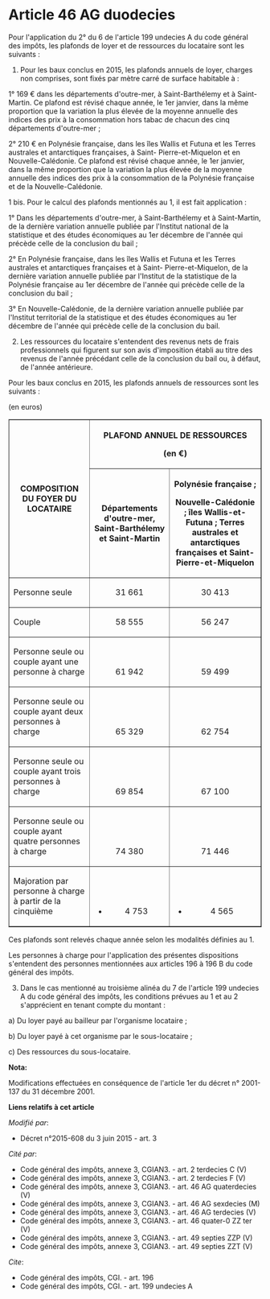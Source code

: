 # Article 46 AG duodecies

Pour l'application du 2° du 6 de l'article 199 undecies A du code général des impôts, les plafonds de loyer et de ressources
du locataire sont les suivants : 

1. Pour les baux conclus en 2015, les plafonds annuels de loyer, charges non comprises, sont fixés par mètre carré de surface
habitable à : 

1° 169 € dans les départements d'outre-mer, à Saint-Barthélemy et à Saint-Martin. Ce plafond est révisé chaque année, le 1er
janvier, dans la même proportion que la variation la plus élevée de la moyenne annuelle des indices des prix à la
consommation hors tabac de chacun des cinq départements d'outre-mer ; 

2° 210 € en Polynésie française, dans les îles Wallis et Futuna et les Terres australes et antarctiques françaises, à Saint-
Pierre-et-Miquelon et en Nouvelle-Calédonie. Ce plafond est révisé chaque année, le 1er janvier, dans la même proportion que
la variation la plus élevée de la moyenne annuelle des indices des prix à la consommation de la Polynésie française et de la
Nouvelle-Calédonie. 

1 bis. Pour le calcul des plafonds mentionnés au 1, il est fait application : 

1° Dans les départements d'outre-mer, à Saint-Barthélemy et à Saint-Martin, de la dernière variation annuelle publiée par
l'Institut national de la statistique et des études économiques au 1er décembre de l'année qui précède celle de la conclusion
du bail ; 

2° En Polynésie française, dans les îles Wallis et Futuna et les Terres australes et antarctiques françaises et à Saint-
Pierre-et-Miquelon, de la dernière variation annuelle publiée par l'Institut de la statistique de la Polynésie française au
1er décembre de l'année qui précède celle de la conclusion du bail ; 

3° En Nouvelle-Calédonie, de la dernière variation annuelle publiée par l'Institut territorial de la statistique et des
études économiques au 1er décembre de l'année qui précède celle de la conclusion du bail. 

2. Les ressources du locataire s'entendent des revenus nets de frais professionnels qui figurent sur son avis d'imposition
établi au titre des revenus de l'année précédant celle de la conclusion du bail ou, à défaut, de l'année antérieure. 

Pour les baux conclus en 2015, les plafonds annuels de ressources sont les suivants : 

(en euros) 

<table border="1">
    <tbody>
      <tr>
        <th rowspan="2">COMPOSITION DU FOYER DU LOCATAIRE 

</th>
        <th colspan="2">

PLAFOND ANNUEL DE RESSOURCES 

(en €) 

</th>
      </tr>
      <tr>
        <th>

Départements d'outre-mer, Saint-Barthélemy et Saint-Martin 

</th>
        <th>

Polynésie française ; 

Nouvelle-Calédonie ; îles Wallis-et-Futuna ; Terres australes et antarctiques françaises et Saint-Pierre-et-Miquelon 

</th>
      </tr>
      <tr>
        <td>

Personne seule 

</td>
        <td valign="bottom" align="center">

31 661 

</td>
        <td valign="bottom" align="center">

30 413 

</td>
      </tr>
      <tr>
        <td>

Couple 

</td>
        <td align="center" valign="bottom">

58 555 

</td>
        <td align="center" valign="bottom">

56 247 

</td>
      </tr>
      <tr>
        <td>

Personne seule ou couple ayant une personne à charge 

</td>
        <td align="center" valign="bottom">

61 942 

</td>
        <td valign="bottom" align="center">

59 499 

</td>
      </tr>
      <tr>
        <td>

Personne seule ou couple ayant deux personnes à charge 

</td>
        <td align="center" valign="bottom">

65 329 

</td>
        <td valign="bottom" align="center">

62 754 

</td>
      </tr>
      <tr>
        <td>

Personne seule ou couple ayant trois personnes à charge 

</td>
        <td align="center" valign="bottom">

69 854 

</td>
        <td align="center" valign="bottom">

67 100 

</td>
      </tr>
      <tr>
        <td>

Personne seule ou couple ayant quatre personnes à charge 

</td>
        <td valign="bottom" align="center">

74 380 

</td>
        <td valign="bottom" align="center">

71 446 

</td>
      </tr>
      <tr>
        <td>

Majoration par personne à charge à partir de la cinquième 

</td>
        <td align="center" valign="bottom">

+ 4 753 

</td>
        <td valign="bottom" align="center">

+ 4 565 

</td>
      </tr>
    </tbody>
  </table>

Ces plafonds sont relevés chaque année selon les modalités définies au 1. 

Les personnes à charge pour l'application des présentes dispositions s'entendent des personnes mentionnées aux articles 196 à
196 B du code général des impôts. 

3. Dans le cas mentionné au troisième alinéa du 7 de l'article 199 undecies A du code général des impôts, les conditions
prévues au 1 et au 2 s'apprécient en tenant compte du montant : 

a) Du loyer payé au bailleur par l'organisme locataire ; 

b) Du loyer payé à cet organisme par le sous-locataire ; 

c) Des ressources du sous-locataire.

**Nota:**

Modifications effectuées en conséquence de l'article 1er du décret n° 2001-137 du 31 décembre 2001.

**Liens relatifs à cet article**

_Modifié par_:

  - Décret n°2015-608 du 3 juin 2015 - art. 3

_Cité par_:

  - Code général des impôts, annexe 3, CGIAN3. - art. 2 terdecies C (V)
  - Code général des impôts, annexe 3, CGIAN3. - art. 2 terdecies F (V)
  - Code général des impôts, annexe 3, CGIAN3. - art. 46 AG quaterdecies (V)
  - Code général des impôts, annexe 3, CGIAN3. - art. 46 AG sexdecies (M)
  - Code général des impôts, annexe 3, CGIAN3. - art. 46 AG terdecies (V)
  - Code général des impôts, annexe 3, CGIAN3. - art. 46 quater-0 ZZ ter (V)
  - Code général des impôts, annexe 3, CGIAN3. - art. 49 septies ZZP (V)
  - Code général des impôts, annexe 3, CGIAN3. - art. 49 septies ZZT (V)

_Cite_:

  - Code général des impôts, CGI. - art. 196
  - Code général des impôts, CGI. - art. 199 undecies A

